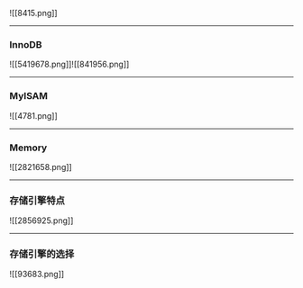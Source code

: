![[8415.png]]

---

### InnoDB

![[5419678.png]]![[841956.png]]

---

### MyISAM

![[4781.png]]

---

### Memory

![[2821658.png]]

---

### 存储引擎特点
![[2856925.png]]

---

### 存储引擎的选择

![[93683.png]]
